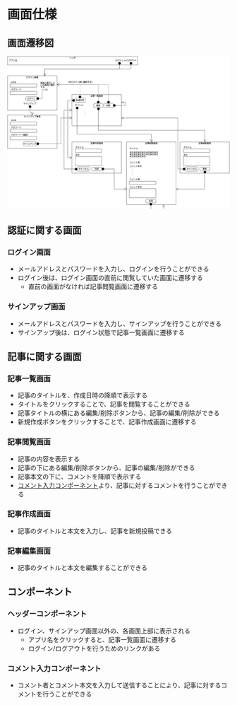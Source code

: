# 画面仕様

## 画面遷移図
![画面遷移図](transition.png)

## 認証に関する画面
### ログイン画面
* メールアドレスとパスワードを入力し、ログインを行うことができる
* ログイン後は、ログイン画面の直前に閲覧していた画面に遷移する
  * 直前の画面がなければ記事閲覧画面に遷移する

### サインアップ画面
* メールアドレスとパスワードを入力し、サインアップを行うことができる
* サインアップ後は、ログイン状態で記事一覧画面に遷移する

## 記事に関する画面
### 記事一覧画面
* 記事のタイトルを、作成日時の降順で表示する
* タイトルをクリックすることで、記事を閲覧することができる
* 記事タイトルの横にある編集/削除ボタンから、記事の編集/削除ができる
* 新規作成ボタンをクリックすることで、記事作成画面に遷移する

### 記事閲覧画面
* 記事の内容を表示する
* 記事の下にある編集/削除ボタンから、記事の編集/削除ができる
* 記事本文の下に、コメントを降順で表示する
* [コメント入力コンポーネント](#コメント入力コンポーネント)より、記事に対するコメントを行うことができる

### 記事作成画面
* 記事のタイトルと本文を入力し、記事を新規投稿できる

### 記事編集画面
* 記事のタイトルと本文を編集することができる

## コンポーネント
### ヘッダーコンポーネント
* ログイン、サインアップ画面以外の、各画面上部に表示される
  * アプリ名をクリックすると、記事一覧画面に遷移する
  * ログイン/ログアウトを行うためのリンクがある

### コメント入力コンポーネント
* コメント者とコメント本文を入力して送信することにより、記事に対するコメントを行うことができる
